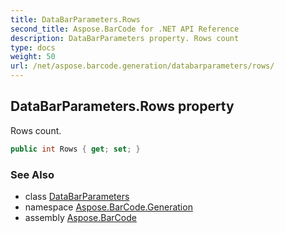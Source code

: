 ```yaml
---
title: DataBarParameters.Rows
second_title: Aspose.BarCode for .NET API Reference
description: DataBarParameters property. Rows count
type: docs
weight: 50
url: /net/aspose.barcode.generation/databarparameters/rows/
---
```

## DataBarParameters.Rows property

Rows count.

```csharp
public int Rows { get; set; }
```

### See Also

* class [DataBarParameters](../)
* namespace [Aspose.BarCode.Generation](../../databarparameters/)
* assembly [Aspose.BarCode](../../../)


